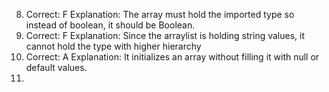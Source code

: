 8.
	Correct: F 
	Explanation: The array must hold the imported type so instead of boolean, it should be Boolean.
9.
	Correct: F
	Explanation: Since the arraylist is holding string values, it cannot hold the type with higher hierarchy
20.
	Correct: A
	Explanation: It initializes an array without filling it with null or default values.
23.
